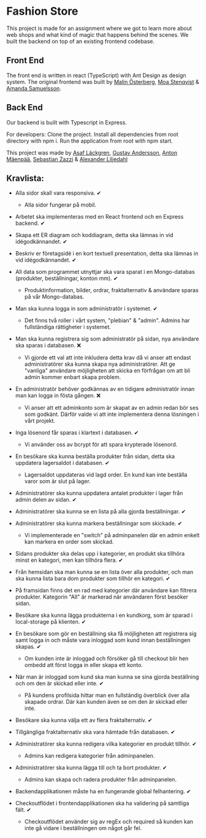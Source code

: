 # Fashion Store

This project is made for an assignment where we got to learn more about web shops and what kind of magic that happens behind the scenes. We built the backend on top of an existing frontend codebase.


## Front End
The front end is written in react (TypeScript) with Ant Design as design system. The original frontend was built by [Malin Österberg](https://github.com/msmalinosterberg), [Moa Stenqvist](https://github.com/stonetwix) & [Amanda Samuelsson](https://github.com/amandasamuelsson).

## Back End
Our backend is built with Typescript in Express.

For developers:
Clone the project.
Install all dependencies from root directory with npm i.
Run the application from root with npm start.

This project was made by [Asaf Läckgren](https://github.com/intradastingly), [Gustav Andersson](https://github.com/lilgujj), [Anton Mäenpää](https://github.com/antonmaenpaa), [Sebastian Zazzi](https://github.com/zazzzi) & [Alexander Liljedahl](https://github.com/supertramps)


## Kravlista:

 

- Alla sidor skall vara responsiva. ✔
    - Alla sidor fungerar på mobil.
    
- Arbetet ska implementeras med en React frontend och en Express backend. ✔
   
- Skapa ett ER diagram och koddiagram, detta ska lämnas in vid idégodkännandet. ✔

- Beskriv er företagsidé i en kort textuell presentation, detta ska lämnas in vid
idégodkännandet. ✔

- All data som programmet utnyttjar ska vara sparat i en Mongo-databas (produkter,
beställningar, konton mm). ✔
  - Produktinformation, bilder, ordrar, fraktalternativ & användare sparas på vår Mongo-databas.

- Man ska kunna logga in som administratör i systemet. ✔
  - Det finns två roller i vårt system, "plebian" & "admin". Admins har fullständiga rättigheter i systemet.

- Man ska kunna registrera sig som administratör på sidan, nya användare ska sparas i
databasen. ❌
  - Vi gjorde ett val att inte inkludera detta krav då vi anser att endast administratörer ska kunna skapa nya administratörer. Att ge "vanliga" användare möjligheten att skicka en förfrågan om att bli admin kommer enbart skapa problem. 

- En administratör behöver godkännas av en tidigare administratör innan man kan logga
in fösta gången. ❌
  - Vi anser att ett adminkonto som är skapat av en admin redan bör ses som godkänt. Därför valde vi att inte implementera denna lösningen i vårt projekt.

- Inga lösenord får sparas i klartext i databasen. ✔
  - Vi använder oss av bcrypt för att spara krypterade lösenord.

- En besökare ska kunna beställa produkter från sidan, detta ska uppdatera lagersaldot i
databasen. ✔
  - Lagersaldot uppdateras vid lagd order. En kund kan inte beställa varor som är slut på lager.

- Administratörer ska kunna uppdatera antalet produkter i lager från admin delen av sidan. ✔

- Administratörer ska kunna se en lista på alla gjorda beställningar. ✔

- Administratörer ska kunna markera beställningar som skickade. ✔
  - Vi implementerade en "switch" på adminpanelen där en admin enkelt kan markera en order som skickad.

- Sidans produkter ska delas upp i kategorier, en produkt ska tillhöra minst en kategori,
men kan tillhöra flera. ✔

- Från hemsidan ska man kunna se en lista över alla produkter, och man ska kunna lista
bara dom produkter som tillhör en kategori. ✔
 - På framsidan finns det en rad med kategorier där användare kan filtrera produkter. Kategorin "All" är markerad när användaren först besöker sidan.

- Besökare ska kunna lägga produkterna i en kundkorg, som är sparad i local-storage på
klienten. ✔

- En besökare som gör en beställning ska få möjligheten att registrera sig samt logga in
och måste vara inloggad som kund innan beställningen skapas. ✔
  - Om kunden inte är inloggad och försöker gå till checkout blir hen ombedd att först logga in eller skapa ett konto.

- När man är inloggad som kund ska man kunna se sina gjorda beställning och om den är
skickad eller inte. ✔
  - På kundens profilsida hittar man en fullständig överblick över alla skapade ordrar. Där kan kunden även se om den är skickad eller inte.

- Besökare ska kunna välja ett av flera fraktalternativ. ✔

- Tillgängliga fraktalternativ ska vara hämtade från databasen. ✔

- Administratörer ska kunna redigera vilka kategorier en produkt tillhör. ✔
  - Admins kan redigera kategorier från adminpanelen.

- Administratörer ska kunna lägga till och ta bort produkter. ✔
  - Admins kan skapa och radera produkter från adminpanelen.

- Backendapplikationen måste ha en fungerande global felhantering. ✔

- Checkoutflödet i frontendapplikationen ska ha validering på samtliga fält. ✔
  - Checkoutflödet använder sig av regEx och required så kunden kan inte gå vidare i beställningen om något går fel.
